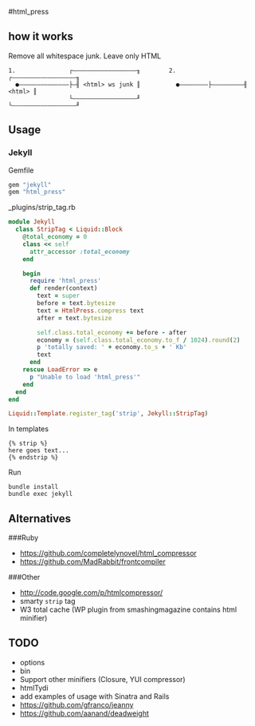 #html_press

## how it works

Remove all whitespace junk. Leave only HTML

```
1.               ┌――――――――――――――――――╖        2.         ┌――――――――――――――――――╖
  ●――――――――――――――├―╢ <html> ws junk ║          ●――――――――├―――――――――╢ <html> ║
                 └――――――――――――――――――╜                   └――――――――――――――――――╜
```

## Usage

### Jekyll

Gemfile

```ruby
gem "jekyll"
gem "html_press"
```

_plugins/strip_tag.rb

```ruby
module Jekyll
  class StripTag < Liquid::Block
    @total_economy = 0
    class << self 
      attr_accessor :total_economy
    end 

    begin
      require 'html_press'
      def render(context)
        text = super
        before = text.bytesize
        text = HtmlPress.compress text
        after = text.bytesize

        self.class.total_economy += before - after
        economy = (self.class.total_economy.to_f / 1024).round(2)
        p 'totally saved: ' + economy.to_s + ' Kb'
        text
      end
    rescue LoadError => e
      p "Unable to load 'html_press'"
    end
  end
end

Liquid::Template.register_tag('strip', Jekyll::StripTag)
```

In templates

```liquid
{% strip %}
here goes text...
{% endstrip %}
```

Run

```
bundle install
bundle exec jekyll
```

## Alternatives

###Ruby

  - https://github.com/completelynovel/html_compressor
  - https://github.com/MadRabbit/frontcompiler

###Other

  - http://code.google.com/p/htmlcompressor/
  - smarty `strip` tag
  - W3 total cache (WP plugin from smashingmagazine contains html minifier)

## TODO

  - options
  - bin
  - Support other minifiers (Closure, YUI compressor)
  - htmlTydi
  - add examples of usage with Sinatra and Rails
  - https://github.com/gfranco/jeanny
  - https://github.com/aanand/deadweight
